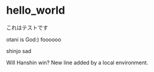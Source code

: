# hello_world
これはテストです

otani is God:)
foooooo

shinjo sad

Will Hanshin win?
 New line added by a local environment.
